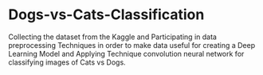 # Dogs-vs-Cats-Classification

Collecting the dataset from the Kaggle and Participating in data preprocessing Techniques in order to make data useful for creating a
Deep Learning Model and Applying Technique convolution neural network for classifying images of Cats vs Dogs.

